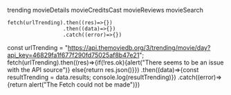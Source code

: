 trending
movieDetails
movieCreditsCast
movieReviews
movieSearch

    fetch(urlTrending).then((res)=>{})
                      .then((data)=>{})
                      .catch((error)=>{})


const urlTrending = "https://api.themoviedb.org/3/trending/movie/day?api_key=46829fa1f677f290fd75025af8b47e21";
fetch(urlTrending).then((res)=>{if(!res.ok){alert("There seems to be an issue with the API source")}
                                    else{return res.json()}})
                      .then((data)=>{const resultTrending = data.results; console.log(resultTrending)})
                      .catch((error)=>{return alert("The Fetch could not be made")})




